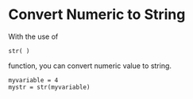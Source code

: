 # Convert Numeric to String

With the use of

```
str( )
```

function, you can convert numeric value to string.

```
myvariable = 4
mystr = str(myvariable)

```